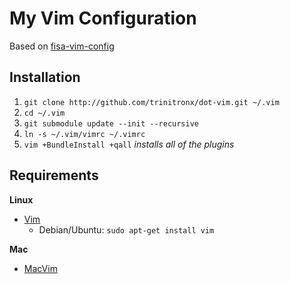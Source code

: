 # My Vim Configuration

Based on [fisa-vim-config](https://github.com/fisadev/fisa-vim-config)

## Installation

1. `git clone http://github.com/trinitronx/dot-vim.git ~/.vim`
2. `cd ~/.vim`
3. `git submodule update --init --recursive`
4. `ln -s ~/.vim/vimrc ~/.vimrc`
5. `vim +BundleInstall +qall` _installs all of the plugins_

## Requirements

**Linux**

 * [Vim](http://www.vim.org/)
   * Debian/Ubuntu: `sudo apt-get install vim`

**Mac**

 * [MacVim](https://github.com/b4winckler/macvim) 

